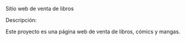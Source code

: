 Sitio web de venta de libros

Descripción:

Este proyecto es una página web de venta de libros, cómics y mangas.